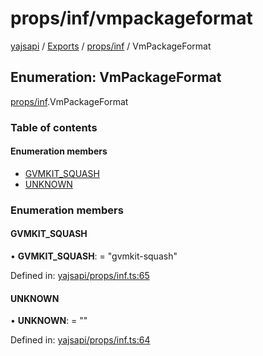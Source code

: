 # props/inf/vmpackageformat

[yajsapi](https://github.com/golemfactory/yagna-docs/tree/40c981a00e659c736b281b9e10d9ef77e7c206c8/yajsapi/README.md) / [Exports](https://github.com/golemfactory/yagna-docs/tree/40c981a00e659c736b281b9e10d9ef77e7c206c8/yajsapi/modules.md) / [props/inf](../yajsapi-2/props_inf.md) / VmPackageFormat

## Enumeration: VmPackageFormat

[props/inf](../yajsapi-2/props_inf.md).VmPackageFormat

### Table of contents

#### Enumeration members

* [GVMKIT\_SQUASH](props_inf.vmpackageformat.md#gvmkit_squash)
* [UNKNOWN](props_inf.vmpackageformat.md#unknown)

### Enumeration members

#### GVMKIT\_SQUASH

• **GVMKIT\_SQUASH**: = "gvmkit-squash"

Defined in: [yajsapi/props/inf.ts:65](https://github.com/golemfactory/yajsapi/blob/0a8d8c8/yajsapi/props/inf.ts#L65)

#### UNKNOWN

• **UNKNOWN**: = ""

Defined in: [yajsapi/props/inf.ts:64](https://github.com/golemfactory/yajsapi/blob/0a8d8c8/yajsapi/props/inf.ts#L64)

